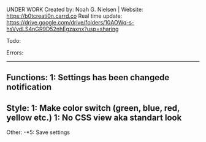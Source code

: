 UNDER WORK
Created by: Noah G. Nielsen | Website: https://b0tcreati0n.carrd.co
Real time update: https://drive.google.com/drive/folders/10AOWq-s-hsVydLS4nGR9D52nhEgzaxnx?usp=sharing

Todo:

Errors:

-------------
Functions:
1: Settings has been changede notification
-------------
Style:
1: Make color switch (green, blue, red, yellow etc.)
1: No CSS view aka standart look
-------------
Other:
-*5: Save settings
